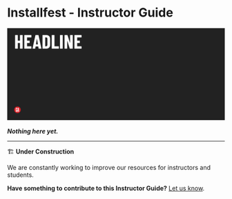 # Installfest - Instructor Guide

![Hero image](../assets/tktkhero-secondary.png)

***Nothing here yet.***

---

🏗️ **Under Construction**

We are constantly working to improve our resources for instructors and students.

**Have something to contribute to this Instructor Guide?** [Let us know](https://git.generalassemb.ly/modular-curriculum-all-courses/TEMPLATE-Lab-Solution-Code-Module).
